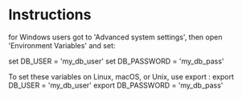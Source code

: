# Instructions
for Windows users got to 'Advanced system settings',
then open 'Environment Variables' and set:

set DB_USER = 'my_db_user'
set DB_PASSWORD = 'my_db_pass'


To set these variables on Linux, macOS, or Unix, use export :
export DB_USER = 'my_db_user'
export DB_PASSWORD = 'my_db_pass'
